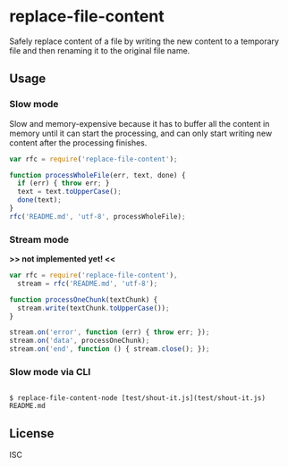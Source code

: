 ﻿
replace-file-content
====================
Safely replace content of a file by writing the new content to a temporary
file and then renaming it to the original file name.


Usage
-----

### Slow mode

Slow and memory-expensive because it has to buffer all the content in memory
until it can start the processing, and can only start writing new content
after the processing finishes.

```javascript
var rfc = require('replace-file-content');

function processWholeFile(err, text, done) {
  if (err) { throw err; }
  text = text.toUpperCase();
  done(text);
}
rfc('README.md', 'utf-8', processWholeFile);
```


### Stream mode

**>> not implemented yet! <<**

```javascript
var rfc = require('replace-file-content'),
  stream = rfc('README.md', 'utf-8');

function processOneChunk(textChunk) {
  stream.write(textChunk.toUpperCase());
}

stream.on('error', function (err) { throw err; });
stream.on('data', processOneChunk);
stream.on('end', function () { stream.close(); });
```


### Slow mode via CLI

<code>
$ replace-file-content-node [test/shout-it.js](test/shout-it.js) README.md
</code>



License
-------
ISC
